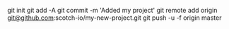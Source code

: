 git init
git add -A
git commit -m 'Added my project'
git remote add origin git@github.com:scotch-io/my-new-project.git
git push -u -f origin master

